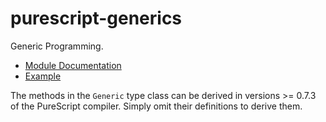 # purescript-generics

Generic Programming.

- [Module Documentation](docs/Data/)
- [Example](test/Main.purs)

The methods in the `Generic` type class can be derived in versions >= 0.7.3 of the PureScript compiler. Simply omit their definitions to derive them.

